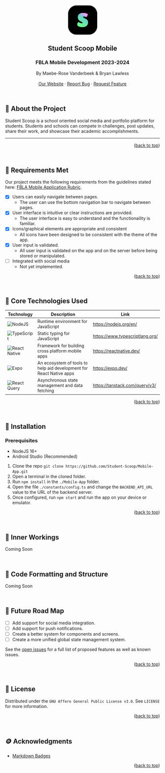 <a name="readme-top"></a>

<div align="center">
	<a href="https://github.com/Student-Scoop">
  		<img src="https://raw.githubusercontent.com/Student-Scoop/.github/main/assets/logo.png" alt="Logo" width="95" height="95" />
	</a>
</div>
<div align="center">
  	<h2 align="center">Student Scoop Mobile</h2>
	<h3>FBLA Mobile Development 2023-2024</h3>
  	<p align="center">
    	By Maebe-Rose Vanderbeek & Bryan Lawless
    	<br />
		<br />
    	<a href="https://studentscoop.io/">Our Website</a>
    	·
    	<a href="https://github.com/Student-Scoop/Mobile-App/issues">Report Bug</a>
    	·
    	<a href="https://github.com/Student-Scoop/Mobile-App/issues">Request Feature</a>
  	</p>
</div>

<br>

## 📜 About the Project

Student Scoop is a school oriented social media and portfolio platform for students. Students and schools can compete in challenges, post updates, share their work, and showcase their academic accomplishments.

---

<p align="right">(<a href="#readme-top">back to top</a>)</p>

<br>

## 📝 Requirements Met

Our project meets the following requirements from the guidelines stated here: [FBLA Mobile Application Rubric](https://connect.fbla.org/headquarters/files/High%20School%20Competitive%20Events%20Resources/Individual%20Guidelines/Presentation%20Events/Mobile-Application-Development.pdf).

- [x] Users can easily navigate between pages.
  - The user can use the bottom navigation bar to navigate between pages.
- [x] User interface is intuitive or clear instructions are provided.
  - The user interface is easy to understand and the functionaility is familiar.
- [x] Icons/graphical elements are appropriate and consistent
  - All icons have been designed to be consistent with the theme of the app.
- [x] User input is validated.
  - All user input is validated on the app and on the server before being stored or manipulated.
- [ ] Integrated with social media
  - Not yet implemented.

<p align="right">(<a href="#readme-top">back to top</a>)</p>

<br>

## 🧰 Core Technologies Used

| Technology                                                                                                                  | Description                                                         | Link                            |
| --------------------------------------------------------------------------------------------------------------------------- | ------------------------------------------------------------------- | ------------------------------- |
| ![NodeJS](https://img.shields.io/badge/node.js-6DA55F?style=for-the-badge&logo=node.js&logoColor=white)                     | Runtime environment for JavaScript                                  | https://nodejs.org/en/          |
| ![TypeScript](https://img.shields.io/badge/typescript-%23007ACC.svg?style=for-the-badge&logo=typescript&logoColor=white)    | Static typing for JavaScript                                        | https://www.typescriptlang.org/ |
| ![React Native](https://img.shields.io/badge/react_native-%2320232a.svg?style=for-the-badge&logo=react&logoColor=%2361DAFB) | Framework for building cross platform mobile apps                   | https://reactnative.dev/        |
| ![Expo](https://img.shields.io/badge/expo-1C1E24?style=for-the-badge&logo=expo&logoColor=#D04A37)                           | An ecosystem of tools to help aid development for React Native apps | https://expo.dev/               |
| ![React Query](https://img.shields.io/badge/-React%20Query-FF4154?style=for-the-badge&logo=react%20query&logoColor=white)   | Asynchronous state management and data fetching                     | https://tanstack.com/query/v3/  |

<p align="right">(<a href="#readme-top">back to top</a>)</p>

<br>

## 🔧 Installation

### Prerequisites

- NodeJS 16+
- Android Studio (Recommended)

1. Clone the repo `git clone https://github.com/Student-Scoop/Mobile-App.git`
2. Open a terminal in the cloned folder.
3. Run `npm install` in the `./Mobile-App` folder.
4. Open the file `./constants/config.ts` and change the `BACKEND_API_URL` value to the URL of the backend server.
5. Once configured, run `npm start` and run the app on your device or emulator.

<p align="right">(<a href="#readme-top">back to top</a>)</p>

<br>

## 💾 Inner Workings

Coming Soon

<br>

## 🧹 Code Formatting and Structure

Coming Soon

<br>

## 🚧 Future Road Map

- [ ] Add support for social media integration.
- [ ] Add support for push notifications.
- [ ] Create a better system for components and screens.
- [ ] Create a more unified global state management system.

See the [open issues](https://github.com/Student-Scoop/Mobile-App/issues) for a full list of proposed features as well as known issues.

<p align="right">(<a href="#readme-top">back to top</a>)</p>

<br>

## 📜 License

Distributed under the `GNU Affero General Public License v3.0`. See `LICENSE` for more information.

<p align="right">(<a href="#readme-top">back to top</a>)</p>

<br>

## 🪙 Acknowledgments

- [Markdown Badges](https://github.com/Ileriayo/markdown-badges)

<p align="right">(<a href="#readme-top">back to top</a>)</p>
